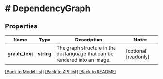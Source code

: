 # # DependencyGraph

## Properties

Name | Type | Description | Notes
------------ | ------------- | ------------- | -------------
**graph_text** | **string** | The graph structure in the dot language that can be rendered into an image. | [optional] [readonly]

[[Back to Model list]](../../README.md#models) [[Back to API list]](../../README.md#endpoints) [[Back to README]](../../README.md)
